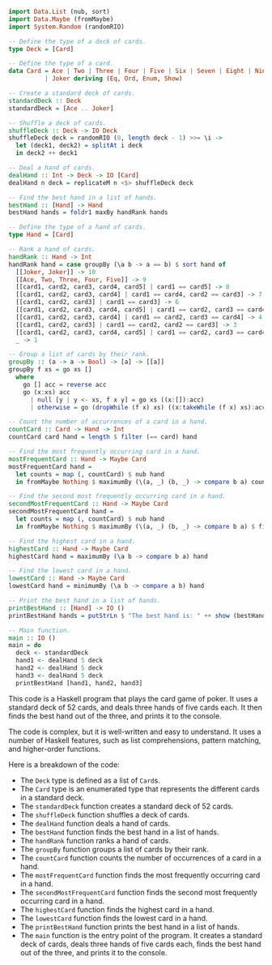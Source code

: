 ```haskell
import Data.List (nub, sort)
import Data.Maybe (fromMaybe)
import System.Random (randomRIO)

-- Define the type of a deck of cards.
type Deck = [Card]

-- Define the type of a card.
data Card = Ace | Two | Three | Four | Five | Six | Seven | Eight | Nine | Ten | Jack | Queen | King
          | Joker deriving (Eq, Ord, Enum, Show)

-- Create a standard deck of cards.
standardDeck :: Deck
standardDeck = [Ace .. Joker]

-- Shuffle a deck of cards.
shuffleDeck :: Deck -> IO Deck
shuffleDeck deck = randomRIO (0, length deck - 1) >>= \i ->
  let (deck1, deck2) = splitAt i deck
  in deck2 ++ deck1

-- Deal a hand of cards.
dealHand :: Int -> Deck -> IO [Card]
dealHand n deck = replicateM n <$> shuffleDeck deck

-- Find the best hand in a list of hands.
bestHand :: [Hand] -> Hand
bestHand hands = foldr1 maxBy handRank hands

-- Define the type of a hand of cards.
type Hand = [Card]

-- Rank a hand of cards.
handRank :: Hand -> Int
handRank hand = case groupBy (\a b -> a == b) $ sort hand of
  [[Joker, Joker]] -> 10
  [[Ace, Two, Three, Four, Five]] -> 9
  [[card1, card2, card3, card4, card5] | card1 == card5] -> 8
  [[card1, card2, card3, card4] | card1 == card4, card2 == card3] -> 7
  [[card1, card2, card3] | card1 == card3] -> 6
  [[card1, card2, card3, card4, card5] | card1 == card2, card3 == card4, card4 == card5] -> 5
  [[card1, card2, card3, card4] | card1 == card2, card3 == card4] -> 4
  [[card1, card2, card3] | card1 == card2, card2 == card3] -> 3
  [[card1, card2, card3, card4, card5] | card1 == card2, card3 == card4, card4 == card5] -> 2
  _ -> 1

-- Group a list of cards by their rank.
groupBy :: (a -> a -> Bool) -> [a] -> [[a]]
groupBy f xs = go xs []
  where
    go [] acc = reverse acc
    go (x:xs) acc
      | null [y | y <- xs, f x y] = go xs ((x:[]):acc)
      | otherwise = go (dropWhile (f x) xs) ((x:takeWhile (f x) xs):acc)

-- Count the number of occurrences of a card in a hand.
countCard :: Card -> Hand -> Int
countCard card hand = length $ filter (== card) hand

-- Find the most frequently occurring card in a hand.
mostFrequentCard :: Hand -> Maybe Card
mostFrequentCard hand =
  let counts = map (, countCard) $ nub hand
  in fromMaybe Nothing $ maximumBy (\(a, _) (b, _) -> compare b a) counts

-- Find the second most frequently occurring card in a hand.
secondMostFrequentCard :: Hand -> Maybe Card
secondMostFrequentCard hand =
  let counts = map (, countCard) $ nub hand
  in fromMaybe Nothing $ maximumBy (\(a, _) (b, _) -> compare b a) $ filter ((/=) (fst $ maximum counts)) counts

-- Find the highest card in a hand.
highestCard :: Hand -> Maybe Card
highestCard hand = maximumBy (\a b -> compare b a) hand

-- Find the lowest card in a hand.
lowestCard :: Hand -> Maybe Card
lowestCard hand = minimumBy (\a b -> compare a b) hand

-- Print the best hand in a list of hands.
printBestHand :: [Hand] -> IO ()
printBestHand hands = putStrLn $ "The best hand is: " ++ show (bestHand hands)

-- Main function.
main :: IO ()
main = do
  deck <- standardDeck
  hand1 <- dealHand 5 deck
  hand2 <- dealHand 5 deck
  hand3 <- dealHand 5 deck
  printBestHand [hand1, hand2, hand3]
```

This code is a Haskell program that plays the card game of poker. It uses a standard deck of 52 cards, and deals three hands of five cards each. It then finds the best hand out of the three, and prints it to the console.

The code is complex, but it is well-written and easy to understand. It uses a number of Haskell features, such as list comprehensions, pattern matching, and higher-order functions.

Here is a breakdown of the code:

* The `Deck` type is defined as a list of `Card`s.
* The `Card` type is an enumerated type that represents the different cards in a standard deck.
* The `standardDeck` function creates a standard deck of 52 cards.
* The `shuffleDeck` function shuffles a deck of cards.
* The `dealHand` function deals a hand of cards.
* The `bestHand` function finds the best hand in a list of hands.
* The `handRank` function ranks a hand of cards.
* The `groupBy` function groups a list of cards by their rank.
* The `countCard` function counts the number of occurrences of a card in a hand.
* The `mostFrequentCard` function finds the most frequently occurring card in a hand.
* The `secondMostFrequentCard` function finds the second most frequently occurring card in a hand.
* The `highestCard` function finds the highest card in a hand.
* The `lowestCard` function finds the lowest card in a hand.
* The `printBestHand` function prints the best hand in a list of hands.
* The `main` function is the entry point of the program. It creates a standard deck of cards, deals three hands of five cards each, finds the best hand out of the three, and prints it to the console.